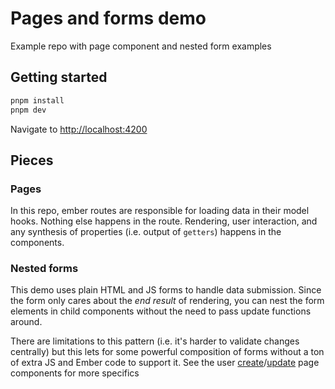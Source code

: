 # Pages and forms demo

Example repo with page component and nested form examples

## Getting started

```sh
pnpm install
pnpm dev
```

Navigate to [http://localhost:4200](http://localhost:4200)

## Pieces

### Pages

In this repo, ember routes are responsible for loading data in their model hooks. Nothing else happens in the route. Rendering, user interaction, and any synthesis of properties (i.e. output of `getters`) happens in the components.

### Nested forms

This demo uses plain HTML and JS forms to handle data submission. Since the form only cares about the _end result_ of rendering, you can nest the form elements in child components without the need to pass update functions around. 

There are limitations to this pattern (i.e. it's harder to validate changes centrally) but this lets for some powerful composition of forms without a ton of extra JS and Ember code to support it. See the user [create](./app/components/pages/users/create.js)/[update](./app/components/pages/users/update.js) page components for more specifics